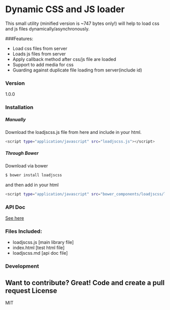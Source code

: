 # Dynamic CSS and JS loader

This small utility (minified version is ~747 bytes only!) will help to load css and js files dynamically/asynchronously.

###Features:
  - Load css files from server
  - Loads js files from server
  - Apply callback method after css/js file are loaded
  - Support to add media for css
  - Guarding against duplicate file loading from server(include id)

### Version
1.0.0

### Installation
##### Manually
Download the loadjscss.js file from here and include in your html.
```sh
<script type="application/javascript" src="loadjscss.js"></script>
```

##### Through Bower
Download via bower
```sh
$ bower install loadjscss
```
and then add in your html
```sh
<script type="application/javascript" src="bower_components/loadjscss/loadjscss.js"></script>
```
### API Doc
[See here](loadjscss.md)

### Files Included:
* loadjscss.js [main library file]
* index.html [test html file]
* loadjscss.md [api doc file]

### Development

Want to contribute? Great! Code and create a pull request
License
----

MIT

